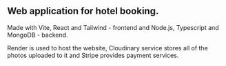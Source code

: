 ## Web application for hotel booking.
Made with Vite, React and Tailwind - frontend and Node.js, Typescript and MongoDB - backend. 

Render is used to host the website, Cloudinary service stores all of the photos uploaded to it and Stripe provides payment services.
